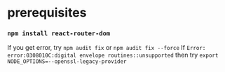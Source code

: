 # prerequisites

### `npm install react-router-dom`
If you get error, try `npm audit fix` or `npm audit fix --force`
If `Error: error:0308010C:digital envelope routines::unsupported` then try `export NODE_OPTIONS=--openssl-legacy-provider`
